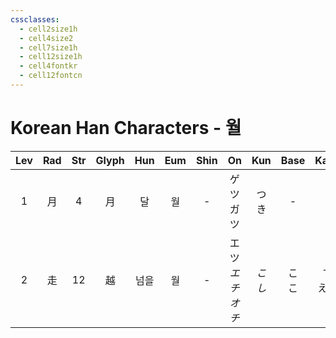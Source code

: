 ```yaml
---
cssclasses:
  - cell2size1h
  - cell4size2
  - cell7size1h
  - cell12size1h
  - cell4fontkr
  - cell12fontcn
---
```


# Korean Han Characters - 월

| Lev | Rad | Str | Glyph | Hun | Eum | Shin |        On        | Kun  |  Base  |  Kana   | Simp | Man |  Can  |  Viet  |
| :-: | :-: | :-: | :---: | :-: | :-: | :--: | :--------------: | :--: | :----: | :-----: | :--: | :-: | :---: | :----: |
|  1  |  月  |  4  |   月   |  달  |  월  |  -   |     ゲツ<br>ガツ     |  つき  |   -    |    -    |  -   | yuè | jyut6 | nguyệt |
|  2  |  走  | 12  |   越   | 넘을  |  월  |  -   | エツ<br>*エチ<br>オチ* | *こし* | こ<br>こ | す<br>える |  -   | yuè | jyut6 |  việt  |
